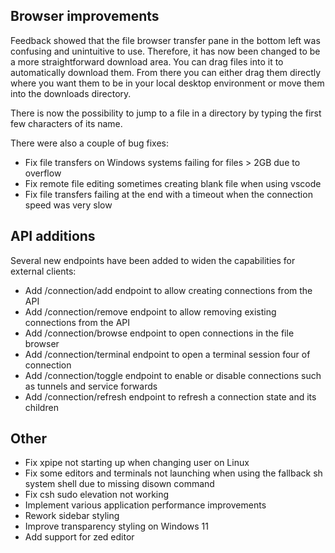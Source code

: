 ## Browser improvements

Feedback showed that the file browser transfer pane in the bottom left was confusing and unintuitive to use. Therefore, it has now been changed to be a more straightforward download area. You can drag files into it to automatically download them. From there you can either drag them directly where you want them to be in your local desktop environment or move them into the downloads directory.

There is now the possibility to jump to a file in a directory by typing the first few characters of its name.

There were also a couple of bug fixes:
- Fix file transfers on Windows systems failing for files > 2GB due to overflow
- Fix remote file editing sometimes creating blank file when using vscode
- Fix file transfers failing at the end with a timeout when the connection speed was very slow

## API additions

Several new endpoints have been added to widen the capabilities for external clients:

- Add /connection/add endpoint to allow creating connections from the API
- Add /connection/remove endpoint to allow removing existing connections from the API
- Add /connection/browse endpoint to open connections in the file browser
- Add /connection/terminal endpoint to open a terminal session four of connection
- Add /connection/toggle endpoint to enable or disable connections such as tunnels and service forwards
- Add /connection/refresh endpoint to refresh a connection state and its children

## Other

- Fix xpipe not starting up when changing user on Linux
- Fix some editors and terminals not launching when using the fallback sh system shell due to missing disown command
- Fix csh sudo elevation not working
- Implement various application performance improvements
- Rework sidebar styling
- Improve transparency styling on Windows 11
- Add support for zed editor
